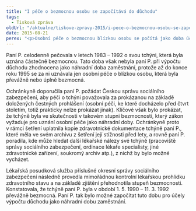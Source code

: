 ```yaml
---
title: "I péče o bezmocnou osobu se započítává do důchodu"
tags:
  - Tisková zpráva
oldUrl: "/aktualne/tiskove-zpravy-2015/i-pece-o-bezmocnou-osobu-se-zapocitava-do-duchodu"
date: 2015-08-21
perex: "<p>Osobní péče o bezmocnou blízkou osobu se počítá jako doba účasti na důchodovém zabezpečení a zhodnotí se při výpočtu důchodu.  Žadatelé o důchod mohou přesto narazit na problémy. Jeden takový pomohla vyřešit současná ombudsmanka Anna Šabatová. </p>"
---
```


<!-- imported from the old website -->

<p>Paní P. celodenně pečovala v letech 1983 – 1992 o svou tchýni, která byla uznána částečně bezmocnou. Tato doba však nebyla paní P. při výpočtu důchodu zhodnocena jako náhradní doba zaměstnání, protože až do konce roku 1995 se za ni uznávala jen osobní péče o blízkou osobu, která byla převážně nebo úplně bezmocná.</p><p>Ochránkyně doporučila paní P. požádat Českou správu sociálního zabezpečení, aby péči o tchýni považovala za prokázanou na základě doložených čestných prohlášení (osobní péči, ke které docházelo před čtvrt stoletím, totiž prakticky nelze prokázat jinak). Klíčové však bylo prokázat, že tchýně byla ve skutečnosti v takovém stupni bezmocnosti, který zákon vyžaduje pro uznání osobní péče jako náhradní doby. Ochránkyně proto v rámci šetření uplatnila kopie zdravotnické dokumentace tchýně paní P., které měla ve svém archivu z šetření její stížnosti před lety, a rovně paní P. poradila, kde může hledat další lékařské nálezy své tchýně (pracoviště správy sociálního zabezpečení, ordinace lékaře specialisty, jiné zdravotnické zařízení, soukromý archiv atp.), z nichž by bylo možné vycházet.</p><p>Lékařská posudková služba příslušné okresní správy sociálního zabezpečení následně provedla mimořádnou kontrolní lékařskou prohlídku zdravotního stavu a na základě zjištění přehodnotila stupeň bezmocnosti. Konstatovala, že tchýně paní P. byla v období 1. 5. 1990 – 11. 3. 1992 převážně bezmocná. Paní P. tak bylo možné započítat tuto dobu pro účely výpočtu důchodu jako náhradní dobu zaměstnání.</p>
